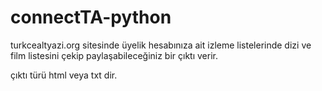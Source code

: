# connectTA-python

turkcealtyazi.org sitesinde üyelik hesabınıza ait izleme listelerinde dizi ve film listesini çekip paylaşabileceğiniz bir çıktı verir.

çıktı türü html veya txt dir.
